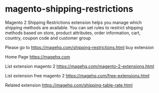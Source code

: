# magento-shipping-restrictions
Magento 2 Shipping Restrictions extension helps you manage which shipping methods are available. You can set rules to restrict shipping methods based on store, product attributes, order information, cart, country, coupon code and customer group

Please go to https://magehq.com/shipping-restrictions.html buy extension

Home Page https://magehq.com

List extension magento 2 https://magehq.com/magento-2-extensions.html

List extension free magento 2 https://magehq.com/free-extensions.html

Related extension https://magehq.com/shipping-table-rate.html
